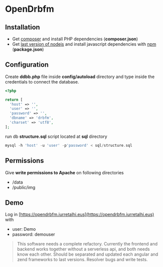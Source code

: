 # OpenDrbfm

## Installation

* Get [composer](https://getcomposer.org/) and install PHP dependencies (**composer.json**)
* Get [last version of nodejs](https://github.com/nvm-sh/nvm) and install javascript dependencies with [npm](https://www.npmjs.com/) (**package.json**)

## Configuration

Create **ddbb.php** file inside **config/autoload** directory and type inside the credentials to connect the database.

```php
<?php

return [
  'host' => '',
  'user' => '',
  'password' => '',
  'dbname' => 'drbfm',
  'charset' => 'utf8',
];
```
run db **structure.sql** script located at **sql** directory

```php
mysql -h 'host' -u 'user' -p'password' < sql/structure.sql
```
## Permissions

Give **write permissions to Apache** on following directories

* /data
* /public/img

## Demo

Log in [https://opendrbfm.iurretalhi.eus](https://opendrbfm.iurretalhi.eus) with

* user: Demo
* password: demouser

> This software needs a complete refactory.
> Currently the frontend and backend works together without a serverless api, and both needs know each other.
> Should be separated and updated each angular and zend frameworks to last versions.
> Resolver bugs and write tests.
